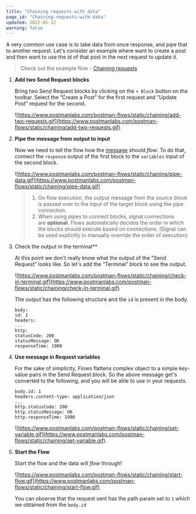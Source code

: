 ```yaml
---
title: "Chaining requests with data"
page_id: "Chaining-requests-with-data"
updated: 2022-05-12
warning: false
---
```


A very common use case is to take data from once response, and pipe that to another request. Let's consider an example where want to create a post and then want to use the id of that post in the next request to update it.

> Check out the example flow - [Chaining requests](https://www.postman.com/postman/workspace/example-flows/flow/6267fbc38752c1035922de4a)

1. **Add two Send Request blocks**

   Bring two Send Request blocks by clicking on the `+ Block` button on the toolbar. Select the ”Create a Post” for the first request and ”Update Post” request for the second.

   ![https://www.postmanlabs.com/postman-flows/static/chaining/add-two-requests.gif](https://www.postmanlabs.com/postman-flows/static/chaining/add-two-requests.gif)

2. **Pipe the message from output to input**

   Now we need to tell the flow how the [message](https://www.notion.so/Messages-929f3acc3e504ef596ce59fd8972a4a2) should *flow*. To do that, connect the `response` output of the first block to the `variables` input of the second block.

   ![https://www.postmanlabs.com/postman-flows/static/chaining/pipe-data.gif](https://www.postmanlabs.com/postman-flows/static/chaining/pipe-data.gif)

   > 1. On flow execution, the output message from the source block is passed over to the input of the target block using the pipe connection.
   > 2. When using pipes to connect blocks, signal connections are **optional**. Flows automatically decides the order in which the blocks should execute based on connections. (Signal can be used explicitly to manually override the order of execution)

3. Check the output in the terminal\*\*

   At this point we don't really know what the output of the ”Send Request” looks like. So let's add the ”Terminal” block to see the output.

   ![https://www.postmanlabs.com/postman-flows/static/chaining/check-in-terminal.gif](https://www.postmanlabs.com/postman-flows/static/chaining/check-in-terminal.gif)

   The output has the following structure and the `id` is present in the body.

   ```
   body:
   id: 1
   headers:
   ...
   http:
   statusCode: 200
   statusMessage: OK
   responseTime: 1900

   ```

4. **Use message in Request variables**

   For the sake of simplicity, Flows flattens complex object to a simple key-value pairs in the Send Request block. So the above message get's converted to the following, and you will be able to use in your requests.

   ```
   body.id: 1
   headers.content-type: application/json
   ...
   http.statusCode: 200
   http.statusMessage: OK
   http.responseTime: 1900

   ```

   ![https://www.postmanlabs.com/postman-flows/static/chaining/set-variable.gif](https://www.postmanlabs.com/postman-flows/static/chaining/set-variable.gif)

5. **Start the Flow**

   Start the flow and the data will *flow* through!

   ![https://www.postmanlabs.com/postman-flows/static/chaining/start-flow.gif](https://www.postmanlabs.com/postman-flows/static/chaining/start-flow.gif)

   You can observe that the request sent has the path param set to `1` which we obtained from the `body.id`

<!-- ---

## **[#](https://www.postmanlabs.com/postman-flows/tutorials/chaining-requests/#conditional)Conditional**

There might be situations where we want to conditionally send the second request.

**[#](https://www.postmanlabs.com/postman-flows/tutorials/chaining-requests/#1-add-an-example-to-the-first-request-important)1. Add an `Example` to the first request. (Important)**

**[#](https://www.postmanlabs.com/postman-flows/tutorials/chaining-requests/#2-add-a-condition-block-in-between-the-first-and-second-request)2. Add a `Condition` block in-between the first and second request.**

**[#](https://www.postmanlabs.com/postman-flows/tutorials/chaining-requests/#3-add-a-truthy-expression-to-conditionally-pipe-the-data-from-first-request-to-second)3. Add a `truthy` expression to conditionally pipe the data from first request to second**

**[#](https://www.postmanlabs.com/postman-flows/tutorials/chaining-requests/#4-start-the-flow)4. Start the Flow** -->
